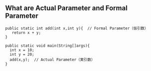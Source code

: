 ## What are Actual Parameter and Formal Parameter
```
public static int add(int x,int y){  // Formal Parameter（仮引数）
   return x + y;
}

public static void main(String[]args){
  int x = 10;
  int y = 20;
  add(x,y);  // Actual Parameter（実引数）
}
```
